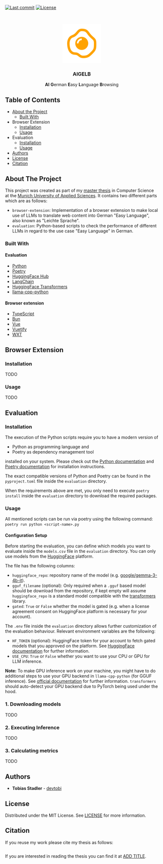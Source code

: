 [![Last commit][commit-shield]][commit-url]
[![License][license-shield]][license-url]

<!-- PROJECT LOGO -->
<br />
<p align="center">
  <a href="https://github.com/devtobi/aigelb">
    <img src="../docs/assets/logo.png" alt="AIGELB logo" width="128" height="129">
  </a>

  <h3 align="center">AIGELB</h3>

  <p align="center">
    <b>AI</b> <b>G</b>erman <b>E</b>asy <b>L</b>anguage <b>B</b>rowsing
  </p>
</p>

<!-- TABLE OF CONTENTS -->
## Table of Contents

* [About the Project](#about-the-project)
  * [Built With](#built-with)
* Browser Extension
  * [Installation](#installation)
  * [Usage](#usage)
* Evaluation
  * [Installation](#installation-1)
  * [Usage](#usage-1)
* [Authors](#authors)
* [License](#license)
* [Citation](#citation)

<!-- ABOUT THE PROJECT -->
## About The Project

This project was created as part of my [master thesis](#citation) in Computer Science at the [Munich University of Applied Sciences](https://hm.edu/en/).
It contains two different parts which are as follows:
- `browser-extension`: Implementation of a browser extension to make local use of LLMs to translate web content into German "Easy Language", also known as "Leichte Sprache".
- `evaluation`: Python-based scripts to check the performance of different LLMs in regard to the use case "Easy Language" in German.

### Built With

#### Evaluation

* [Python](https://www.python.org)
* [Poetry](https://python-poetry.org)
* [HuggingFace Hub](https://huggingface.co)
* [LangChain](https://www.langchain.com)
* [HuggingFace Transformers](https://huggingface.co/docs/transformers/index)
* [llama-cpp-python](https://llama-cpp-python.readthedocs.io)

#### Browser extension

* [TypeScript](https://www.typescriptlang.org)
* [Bun](https://bun.sh)
* [Vue](https://vuejs.org)
* [Vuetify](https://vuetifyjs.com)
* [WXT](https://wxt.dev)

## Browser Extension

### Installation

TODO

### Usage

TODO

## Evaluation

### Installation

The execution of the Python scripts require you to have a modern version of
- Python as programming language and
- Poetry as dependency management tool

installed on your system. Please check out the [Python documentation](https://www.python.org/downloads) and [Poetry documentation](https://python-poetry.org/docs/#installation) for installation instructions.

The exact compatible versions of Python and Poetry can be found in the `pyproject.toml` file inside the `evaluation` directory.

When the requirements above are met, you only need to execute `poetry install` inside the `evaluation` directory to download the required packages.

### Usage

All mentioned scripts can be run via poetry using the following command: `poetry run python <script-name>.py`

#### Configuration Setup

Before starting the evaluation, you can define which models you want to evaluate inside the `models.csv` file in the `evaluation` directory. You can only use models from the [HuggingFace](https://huggingface.co) platform.

The file has the following columns:
- `huggingface_repo`: repository name of the model (e.g. [google/gemma-3-4b-it](https://huggingface.co/google/gemma-3-4b-it)).
- `gguf_filename` (optional): Only required when a `.gguf` based model should be download from the repository, if kept empty will assume `huggingface_repo` is a standard model compatible with the [transformers](https://huggingface.co/docs/transformers/index) library.
- `gated`: `True` or `False` whether the model is gated (e.g. when a license agreement consent on HuggingFace platform is necessary for your account).

The `.env` file inside the `evaluation` directory allows further customization of the evaluation behaviour. Relevant environment variables are the following:
- `HF_TOKEN` (optional): HuggingFace token for your account to fetch gated models that you approved on the platform. See [HuggingFace documentation](https://huggingface.co/docs/hub/security-tokens) for further information.
- `USE_CPU`: `True` or `False` whether you want to use your CPU or GPU for LLM inference.

**Note:** To make GPU inference work on your machine, you might have to do additional steps to use your GPU backend in `llama-cpp-python` (for GGUF inference). See [official documentation](https://llama-cpp-python.readthedocs.io/en/latest/#supported-backends) for further information. `transformers` should auto-detect your GPU backend due to PyTorch being used under the hood.

### 1. Downloading models

TODO

### 2. Executing Inference

TODO

### 3. Calculating metrics

TODO

<!-- AUTHORS -->
## Authors

* **Tobias Stadler** - [devtobi](https://github.com/devtobi)

<!-- LICENSE -->
## License

Distributed under the MIT License. See [LICENSE][license-url] for more information.

## Citation 

If you reuse my work please cite my thesis as follows:
```bibtex
```
If you are interested in reading the thesis you can find it at [ADD TITLE](https://github.com/devtobi).

[license-shield]: https://img.shields.io/github/license/devtobi/aigelb.svg?style=for-the-badge&logo=github
[license-url]: https://github.com/devtobi/aigelb/blob/main/LICENSE

[commit-shield]: https://img.shields.io/github/last-commit/devtobi/cv?style=for-the-badge&logo=github
[commit-url]: https://github.com/devtobi/cv/commit/main

[release-shield]: https://img.shields.io/github/v/release/devtobi/aigelb?sort=semver&style=for-the-badge&logo=github
[release-url]: https://github.com/devtobi/aigelb/releases